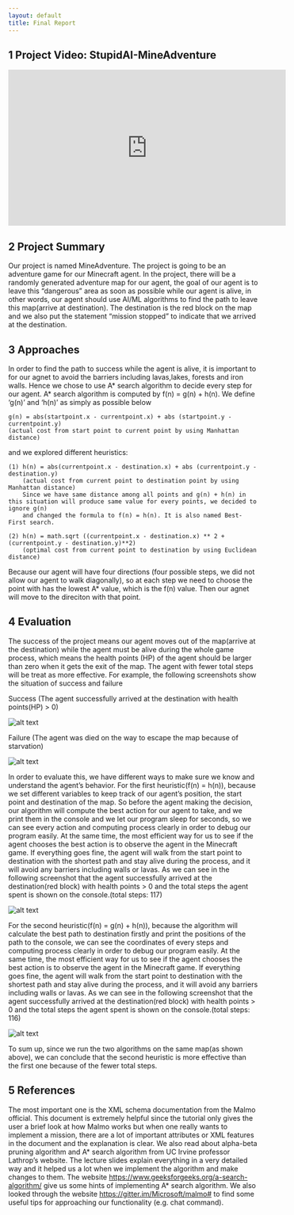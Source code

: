 ```yaml
---
layout: default
title: Final Report
---
```

## 1 Project Video: StupidAI-MineAdventure
<iframe width="560" height="315" src="https://www.youtube.com/embed/B1NqXZ9eaCw" frameborder="0" allow="accelerometer; autoplay; encrypted-media; gyroscope; picture-in-picture" allowfullscreen></iframe>

## 2 Project Summary

Our project is named MineAdventure. The project is going to be an adventure game for our Minecraft agent. In the project, there will be a randomly generated adventure map 
for our agent, the goal of our agent is to leave this “dangerous” area as soon as possible while our agent is alive, in other words, our agent should use AI/ML algorithms 
to find the path to leave this map(arrive at destination). The destination is the red block on the map and we also put the statement “mission stopped” to indicate that we 
arrived at the destination.

## 3 Approaches

In order to find the path to success while the agent is alive, it is important to for our agnet to avoid the barriers including lavas,lakes, forests and iron walls. Hence we 
chose to use A* search algorithm to decide every step for our agent. 
A* search algorithm is computed by f(n) = g(n) + h(n). We define ‘g(n)’ and ‘h(n)’ as simply as possible below
	
	g(n) = abs(startpoint.x - currentpoint.x) + abs (startpoint.y - currentpoint.y)
	(actual cost from start point to current point by using Manhattan distance)
	
and we explored different heuristics:

	(1) h(n) = abs(currentpoint.x - destination.x) + abs (currentpoint.y - destination.y)
		(actual cost from current point to destination point by using Manhattan distance)
		Since we have same distance among all points and g(n) + h(n) in this situation will produce same value for every points, we decided to ignore g(n)
		and changed the formula to f(n) = h(n). It is also named Best-First search. 
	
	(2) h(n) = math.sqrt ((currentpoint.x - destination.x) ** 2 + (currentpoint.y - destination.y)**2)
		(optimal cost from current point to destination by using Euclidean distance)

Because our agent will have four directions (four possible steps, we did not allow our agent to walk diagonally), so at each step we need to choose the point with has the lowest
A* value, which is the f(n) value. Then our agnet will move to the direciton with that point. 

## 4 Evaluation

The success of the project means our agent moves out of the map(arrive at the destination) while the agent must be alive during the whole game process, which means the health points
(HP) of the agent should be larger than zero when it gets the exit of the map. The agent with fewer total steps will be treat as more effective.
For example, the following screenshots show the situation of success and failure
 
Success (The agent successfully arrived at the destination with health points(HP) > 0)

![alt text](https://github.com/YizhuoWu/StupidAI-MineAdventure/blob/master/docs/arts/Evaluation/complexA.png?raw=true"complexA")

Failure (The agent was died on the way to escape the map because of starvation)

![alt text](https://github.com/YizhuoWu/StupidAI-MineAdventure/blob/master/docs/arts/Evaluation/complexB.png?raw=true"complexB")

In order to evaluate this, we have different ways to make sure we know and understand the agent’s behavior.
For the first heuristic(f(n) = h(n)), because we set different variables to keep track of our agent’s position, the start point and destination of the map. So before the agent making 
the decision, our algorithm will compute the best action for our agent to take, and we print them in the console and we let our program sleep for seconds, so we can see every action 
and computing process clearly in order to debug our program easily. At the same time, the most efficient way for us to see if the agent chooses the best action is to observe the agent 
in the Minecraft game. If everything goes fine, the agent will walk from the start point to destination with the shortest path and stay alive during the process, and it will avoid any
barriers including walls or lavas. 
As we can see in the following screenshot that the agent successfully arrived at the destination(red block) with health points > 0 and the total steps the agent spent is shown on the 
console.(total steps: 117)
 
![alt text](https://github.com/YizhuoWu/StupidAI-MineAdventure/blob/master/docs/arts/Evaluation/normalB.png?raw=true"normalB")


For the second heuristic(f(n) = g(n) + h(n)), because the algorithm will calculate the best path to destination firstly and print the positions of the path to the console, we can see 
the coordinates of every steps and computing process clearly in order to debug our program easily. At the same time, the most efficient way for us to see if the agent chooses the best 
action is to observe the agent in the Minecraft game. If everything goes fine, the agent will walk from the start point to destination with the shortest path and stay alive during the
process, and it will avoid any barriers including walls or lavas.
As we can see in the following screenshot that the agent successfully arrived at the destination(red block) with health points > 0 and the total steps the agent spent is shown on the 
console.(total steps: 116)

![alt text](https://github.com/YizhuoWu/StupidAI-MineAdventure/blob/master/docs/arts/Evaluation/normalA.png?raw=true"normalA")


To sum up, since we run the two algorithms on the same map(as shown above), we can conclude that the second heuristic is more effective than the first one because of the fewer 
total steps.
## 5 References
The most important one is the XML schema documentation from the Malmo official. This document is extremely helpful since the tutorial only gives the user a brief look at how 
Malmo works but when one really wants to implement a mission, there are a lot of important attributes or XML features in the document and the explanation is clear.
We also read about alpha-beta pruning algorithm and A* search algorithm from UC Irvine professor Lathrop’s website. The lecture slides explain everything in a very detailed way 
and it helped us a lot when we implement the algorithm and make changes to them.
The website https://www.geeksforgeeks.org/a-search-algorithm/ give us some hints of implementing A* search algorithm.
We also looked through the website https://gitter.im/Microsoft/malmo# to find some useful tips for approaching our functionality (e.g. chat command).
